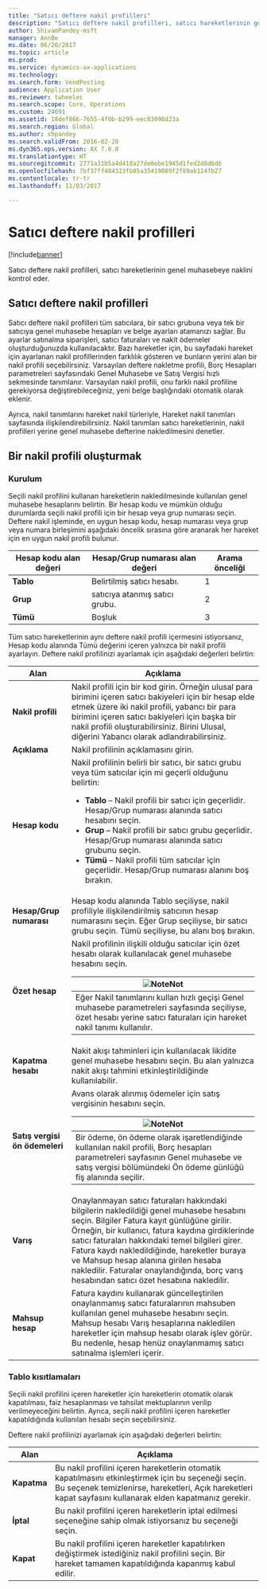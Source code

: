 ```yaml
---
title: "Satıcı deftere nakil profilleri"
description: "Satıcı deftere nakil profilleri, satıcı hareketlerinin genel muhasebeye naklini kontrol eder."
author: ShivamPandey-msft
manager: AnnBe
ms.date: 06/20/2017
ms.topic: article
ms.prod: 
ms.service: dynamics-ax-applications
ms.technology: 
ms.search.form: VendPosting
audience: Application User
ms.reviewer: twheeloc
ms.search.scope: Core, Operations
ms.custom: 24691
ms.assetid: 18def866-7655-4f0b-b299-eec83098d23a
ms.search.region: Global
ms.author: shpandey
ms.search.validFrom: 2016-02-28
ms.dyn365.ops.version: AX 7.0.0
ms.translationtype: HT
ms.sourcegitcommit: 2771a31b5a4d418a27de0ebe1945d1fed2d8d6d6
ms.openlocfilehash: 7bf37ff484323fb05a35419889f2f89ab124fb27
ms.contentlocale: tr-tr
ms.lasthandoff: 11/03/2017

---
```


# <a name="vendor-posting-profiles"></a>Satıcı deftere nakil profilleri

[!include[banner](../includes/banner.md)]


Satıcı deftere nakil profilleri, satıcı hareketlerinin genel muhasebeye naklini kontrol eder.

<a name="vendor-posting-profiles"></a>Satıcı deftere nakil profilleri
-----------------------

Satıcı deftere nakil profilleri tüm satıcılara, bir satıcı grubuna veya tek bir satıcıya genel muhasebe hesapları ve belge ayarları atamanızı sağlar. Bu ayarlar satınalma siparişleri, satıcı faturaları ve nakit ödemeler oluşturduğunuzda kullanılacaktır. Bazı hareketler için, bu sayfadaki hareket için ayarlanan nakil profillerinden farklılık gösteren ve bunların yerini alan bir nakil profili seçebilirsiniz. Varsayılan deftere nakletme profili, Borç Hesapları parametreleri sayfasındaki Genel Muhasebe ve Satış Vergisi hızlı sekmesinde tanımlanır. Varsayılan nakil profili, onu farklı nakil profiline gerekiyorsa değiştirebileceğiniz, yeni belge başlığındaki otomatik olarak eklenir.

Ayrıca, nakil tanımlarını hareket nakil türleriyle, Hareket nakil tanımları sayfasında ilişkilendirebilirsiniz. Nakil tanımları satıcı hareketlerinin, nakil profilleri yerine genel muhasebe defterine nakledilmesini denetler.

## <a name="creating-a-posting-profile"></a>Bir nakil profili oluşturmak
### <a name="setup"></a>**Kurulum**

Seçili nakil profilini kullanan hareketlerin nakledilmesinde kullanılan genel muhasebe hesaplarını belirtin. Bir hesap kodu ve mümkün olduğu durumlarda seçili nakil profili için bir hesap veya grup numarası seçin. Deftere nakil işleminde, en uygun hesap kodu, hesap numarası veya grup veya numara birleşimini aşağıdaki öncelik sırasına göre aranarak her hareket için en uygun nakil profili bulunur.

| **Hesap kodu** alan değeri | **Hesap/Grup numarası** alan değeri        | Arama önceliği |
|------------------------------|---------------------------------------------|-----------------|
| **Tablo**                    | Belirtilmiş satıcı hesabı.                     | 1               |
| **Grup**                    | satıcıya atanmış satıcı grubu. | 2               |
| **Tümü**                      | Boşluk                                       | 3               |

Tüm satıcı hareketlerinin aynı deftere nakil profili içermesini istiyorsanız, Hesap kodu alanında Tümü değerini içeren yalnızca bir nakil profili ayarlayın. Deftere nakil profilinizi ayarlamak için aşağıdaki değerleri belirtin:

<table>
<thead>
<tr class="header">
<th>Alan</th>
<th>Açıklama</th>
</tr>
</thead>
<tbody>
<tr class="odd">
<td><strong>Nakil profili</strong></td>
<td>Nakil profili için bir kod girin. Örneğin ulusal para birimini içeren satıcı bakiyeleri için bir hesap elde etmek üzere iki nakil profili, yabancı bir para birimini içeren satıcı bakiyeleri için başka bir nakil profili oluşturabilirsiniz. Birini Ulusal, diğerini Yabancı olarak adlandırabilirsiniz.</td>
</tr>
<tr class="even">
<td><strong>Açıklama</strong></td>
<td>Nakil profilinin açıklamasını girin.</td>
</tr>
<tr class="odd">
<td><strong>Hesap kodu</strong></td>
<td>Nakil profilinin belirli bir satıcı, bir satıcı grubu veya tüm satıcılar için mi geçerli olduğunu belirtin:
<ul>
<li><strong>Tablo</strong> – Nakil profili bir satıcı için geçerlidir. Hesap/Grup numarası alanında satıcı hesabını seçin.</li>
<li><strong>Grup</strong> – Nakil profili bir satıcı grubu geçerlidir. Hesap/Grup numarası alanında satıcı grubunu seçin.</li>
<li><strong>Tümü</strong> – Nakil profili tüm satıcılar için geçerlidir. Hesap/Grup numarası alanını boş bırakın.</li>
</ul></td>
</tr>
<tr class="even">
<td><strong>Hesap/Grup numarası</strong></td>
<td>Hesap kodu alanında Tablo seçiliyse, nakil profiliyle ilişkilendirilmiş satıcının hesap numarasını seçin. Eğer Grup seçiliyse, bir satıcı grubu seçin. Tümü seçiliyse, bu alanı boş bırakın.</td>
</tr>
<tr class="odd">
<td><strong>Özet hesap</strong></td>
<td>Nakil profilinin ilişkili olduğu satıcılar için özet hesabı olarak kullanılacak genel muhasebe hesabını seçin.
<div class="alert">
<table>
<thead>
<tr class="header">
<th><img src="https://i-technet.sec.s-msft.com/areas/global/content/clear.gif" title="Not:" alt="Note" id="alert_note" class="cl_IC101471" /><strong>Not</strong></th>
</tr>
</thead>
<tbody>
<tr class="odd">
<td>Eğer Nakil tanımlarını kullan hızlı geçişi Genel muhasebe parametreleri sayfasında seçiliyse, özet hesabı yerine satıcı faturaları için hareket nakil tanımı kullanılır.</td>
</tr>
</tbody>
</table>
</div></td>
</tr>
<tr class="even">
<td><strong>Kapatma hesabı</strong></td>
<td>Nakit akışı tahminleri için kullanılacak likidite genel muhasebe hesabını seçin. Bu alan yalnızca nakit akışı tahmini etkinleştirildiğinde kullanılabilir.</td>
</tr>
<tr class="odd">
<td><strong>Satış vergisi ön ödemeleri</strong></td>
<td>Avans olarak alınmış ödemeler için satış vergisinin hesabını seçin.
<div class="alert">
<table>
<thead>
<tr class="header">
<th><img src="https://i-technet.sec.s-msft.com/areas/global/content/clear.gif" title="Not:" alt="Note" id="alert_note" class="cl_IC101471" /><strong>Not</strong></th>
</tr>
</thead>
<tbody>
<tr class="odd">
<td>Bir ödeme, ön ödeme olarak işaretlendiğinde kullanılan nakil profili, Borç hesapları parametreleri sayfasının Genel muhasebe ve satış vergisi bölümündeki Ön ödeme günlüğü fiş alanında seçilir.</td>
</tr>
</tbody>
</table>
</div></td>
</tr>
<tr class="even">
<td><strong>Varış</strong></td>
<td>Onaylanmayan satıcı faturaları hakkındaki bilgilerin nakledildiği genel muhasebe hesabını seçin. Bilgiler Fatura kayıt günlüğüne girilir. Örneğin, bir kullanıcı, fatura kaydına girdiklerinde satıcı faturaları hakkındaki temel bilgileri girer. Fatura kaydı nakledildiğinde, hareketler buraya ve Mahsup hesap alanına girilen hesaba nakledilir. Faturalar onaylandığında, borç varış hesabından satıcı özet hesabına nakledilir.</td>
</tr>
<tr class="odd">
<td><strong>Mahsup hesap</strong></td>
<td>Fatura kaydını kullanarak güncelleştirilen onaylanmamış satıcı faturalarının mahsuben kullanılan genel muhasebe hesabını seçin. Mahsup hesabı Varış hesaplarına nakledilen hareketler için mahsup hesabı olarak işlev görür. Bu nedenle, hesap henüz onaylanmamış satıcı satınalma işlemleri içerir.</td>
</tr>
</tbody>
</table>
 

### <a name="table-restrictions"></a>**Tablo kısıtlamaları**

Seçili nakil profilini içeren hareketler için hareketlerin otomatik olarak kapatılması, faiz hesaplanması ve tahsilat mektuplarının verilip verilmeyeceğini belirtin. Ayrıca, seçili nakil profilini içeren hareketler kapatıldığında kullanılan hesabı seçin seçebilirsiniz.

Deftere nakil profilinizi ayarlamak için aşağıdaki değerleri belirtin:

| Alan          | Açıklama                                                                                                                                                                                                    |
|----------------|----------------------------------------------------------------------------------------------------------------------------------------------------------------------------------------------------------------|
| **Kapatma** | Bu nakil profilini içeren hareketlerin otomatik kapatılmasını etkinleştirmek için bu seçeneği seçin. Bu seçenek temizlenirse, hareketleri, Açık hareketleri kapat sayfasını kullanarak elden kapatmanız gerekir. |
| **İptal**     | Bu nakil profilini içeren hareketlerin iptal edilmesi seçeneğine sahip olmak istiyorsanız bu seçeneği seçin.                                                                                                               |
| **Kapat**      | Bu nakil profilini içeren hareketler kapatılırken değiştirmek istediğiniz nakil profilini seçin. Bir hareket tamamen kapatıldığında kapanmış kabul edilir.                                       |






